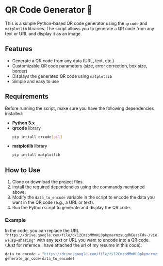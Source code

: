 # QR Code Generator 📱

This is a simple Python-based QR code generator using the `qrcode` and `matplotlib` libraries. The script allows you to generate a QR code from any text or URL and display it as an image.

## Features

- Generate a QR code from any data (URL, text, etc.)
- Customizable QR code parameters (size, error correction, box size, border)
- Displays the generated QR code using `matplotlib`
- Simple and easy to use

## Requirements

Before running the script, make sure you have the following dependencies installed:

- **Python 3.x**
- **qrcode** library
    ```bash
    pip install qrcode[pil]
    ```
- **matplotlib** library
    ```bash
    pip install matplotlib
    ```

## How to Use

1. Clone or download the project files.
2. Install the required dependencies using the commands mentioned above.
3. Modify the `data_to_encode` variable in the script to encode the data you want in the QR code (e.g., a URL or text).
4. Run the Python script to generate and display the QR code.

### Example

In the code, you can replace the URL `"https://drive.google.com/file/d/12CmzoMMmKLOpkpmermzsuqdhEussFdv-/view?usp=sharing"` with any text or URL you want to encode into a QR code.(Just for refernce I have attached the url of my resume in this code):

```python
data_to_encode = "https://drive.google.com/file/d/12CmzoMMmKLOpkpmermzsuqdhEussFdv-/view?usp=sharing"
generate_qr_code(data_to_encode)

